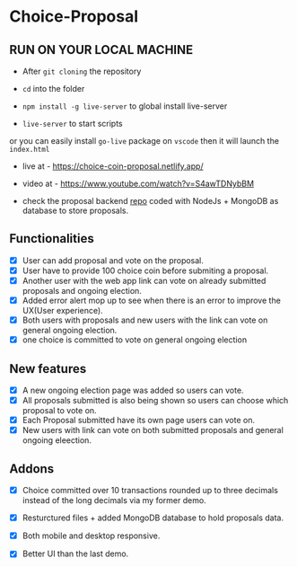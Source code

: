 # Choice-Proposal

## RUN ON YOUR LOCAL MACHINE 
- After `git cloning` the repository

- `cd` into the folder

- `npm install -g live-server` to global install live-server

- `live-server` to start scripts 

 or you can easily install `go-live` package on `vscode` then it will launch the `index.html`
 
- live at - https://choice-coin-proposal.netlify.app/

- video at - https://www.youtube.com/watch?v=S4awTDNybBM

- check the proposal backend [repo](https://github.com/Samuellyworld/Proposal-Backend) coded with NodeJs + MongoDB as database to store proposals.

## Functionalities
- [x] User can add proposal and vote on the proposal.
- [x] User have to provide 100 choice coin before submiting a proposal.
- [x] Another user with the web app link can vote on already submitted proposals and ongoing election.
- [x] Added error alert mop up to see when there is an error to improve the UX(User experience).
- [x] Both users with proposals and new users with the link can vote on general ongoing election.
- [x] one choice is committed to vote on general ongoing election

##  New features 
- [x] A new ongoing election page was added so users can vote.
- [x] All proposals submitted is also being shown so users can choose which proposal to vote on.
- [x] Each Proposal submitted have its own page users can vote on.
- [x] New users with link can vote on both submitted proposals and general ongoing eleection.

## Addons
- [x] Choice committed over 10 transactions rounded up to three decimals instead of the long decimals via my former demo.
- [x] Resturctured files + added MongoDB database to hold proposals data.
- [x] Both mobile and desktop responsive.
- [x] Better UI than the last demo.

 
